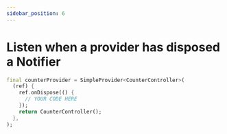 ```yaml
---
sidebar_position: 6
---
```


# Listen when a provider has disposed a Notifier

```dart
final counterProvider = SimpleProvider<CounterController>(
  (ref) {
    ref.onDispose(() {
      // YOUR CODE HERE
    });
    return CounterController();
  },
);
```
